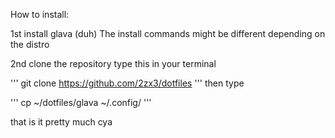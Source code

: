 How to install:

1st install glava (duh)
The install commands might be different depending on the distro

2nd clone the repository
type this in your terminal

'''
git clone https://github.com/2zx3/dotfiles
'''
then type

'''
cp ~/dotfiles/glava ~/.config/
'''

that is it pretty much cya
